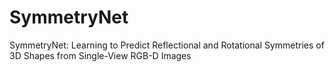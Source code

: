 # SymmetryNet
SymmetryNet: Learning to Predict Reflectional and Rotational Symmetries of 3D Shapes from Single-View RGB-D Images
